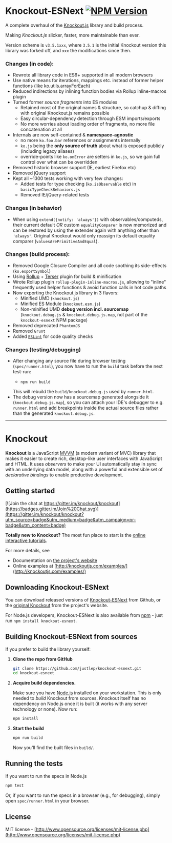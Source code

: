 # Knockout-ESNext  [![NPM Version](https://img.shields.io/npm/v/knockout-esnext.svg)](https://www.npmjs.com/package/knockout-esnext)

A complete overhaul of the [Knockout.js](https://knockoutjs.com/) library and build process.

Making *Knockout.js* slicker, faster, more maintainable than ever.

Version scheme is `v3.5.1xxx`, where `3.5.1` is the initial Knockout version this library was forked off,
and `xxx` the modifications since then.

### Changes (in code):
* Rewrote all library code in ES6+ supported in all modern browsers
* Use native means for iterations, mappings etc. instead of former helper functions (like ko.utils.arrayForEach)
* Reduced indirections by inlining function bodies via Rollup inline-macros plugin
* Turned former *source fragments* into ES modules 
  * Retained most of the original names & structure, so catchup & diffing with original Knockout.js remains possible
  * Easy circular-dependency detection through ESM imports/exports
  * No more worries about loading order of fragments, no more file concatenation at all
* Internals are now self-contained & **namespace-agnostic**
  * no more `ko.foo.bar` references or assignments internally
  * `ko.js` being the **only source of truth** about what is exposed publicly (including legacy aliases)
  * override-points like `ko.onError` are setters in `ko.js`, so we gain full control over what can be overridden
* Removed historic browser support (IE, earliest Firefox etc)
* Removed jQuery support
* Kept all ~1300 tests working with very few changes:
  * Added tests for type checking (`ko.isObservable` etc) in `basicTypeCheckBehaviors.js`
  * Removed IE/jQuery-related tests

### Changes (in behavior)
* When using `extend({notify: 'always'})` with observables/computeds, their current default *OR* custom `equalityComparer` is 
  now memorized and can be restored by using the extender again with anything other than `'always'`. 
  Original Knockout would only reassign its default equality comparer (`valuesArePrimitiveAndEqual`).

### Changes (build process):
* Removed Google Closure Compiler and all code soothing its side-effects (`ko.exportSymbol`)
* Using [Rollup](https://rollupjs.org/guide/en/) + [Terser](https://github.com/terser/terser) plugin for build & minification
* Wrote Rollup plugin `rollup-plugin-inline-macros.js`, allowing to "inline" frequently used helper functions & avoid function calls in hot code paths
* Now exporting the Knockout.js library in 3 flavors:
    * Minified UMD (`knockout.js`)
    * Minified ES Module (`knockout.esm.js`)
    * Non-minified UMD **debug version incl. sourcemap** (`knockout.debug.js` & `knockout.debug.js.map`, not part of the `knockout-esnext` NPM package) 
* Removed deprecated `PhantomJS`
* Removed `Grunt`
* Added [`ESLint`](https://eslint.org/) for code quality checks 

### Changes (testing/debugging)
* After changing any source file during browser testing (`spec/runner.html`), 
  you now have to run the `build` task before the next test-run:    
    * ```shell script
      npm run build
      ```
  This will rebuild the `build/knockout.debug.js` used by `runner.html`.    
* The debug version now has a sourcemap generated alongside it (`knockout.debug.js.map`), 
  so you can attach your IDE's debugger to e.g. `runner.html` and add breakpoints
  inside the actual source files rather than the generated `knockout.debug.js`.  
  


  
---
   
    

# Knockout

**Knockout** is a JavaScript [MVVM](http://en.wikipedia.org/wiki/Model_View_ViewModel) (a modern variant of MVC) library that makes it easier to create rich, desktop-like user interfaces with JavaScript and HTML. It uses *observers* to make your UI automatically stay in sync with an underlying data model, along with a powerful and extensible set of *declarative bindings* to enable productive development.

## Getting started

[![Join the chat at https://gitter.im/knockout/knockout](https://badges.gitter.im/Join%20Chat.svg)](https://gitter.im/knockout/knockout?utm_source=badge&utm_medium=badge&utm_campaign=pr-badge&utm_content=badge)

**Totally new to Knockout?** The most fun place to start is the [online interactive tutorials](http://learn.knockoutjs.com/).

For more details, see

 * Documentation on [the project's website](http://knockoutjs.com/documentation/introduction.html)
 * Online examples at [http://knockoutjs.com/examples/](http://knockoutjs.com/examples/)

## Downloading Knockout-ESNext

You can download released versions of [Knockout-ESNext](https://github.com/justlep/knockout-esnext/releases) from Github, 
or the [original Knockout](http://knockoutjs.com/downloads/) from the project's website.

For Node.js developers, Knockout-ESNext is also available from [npm](https://npmjs.org/) - just run `npm install knockout-esnext`.

## Building Knockout-ESNext from sources

If you prefer to build the library yourself:

1. **Clone the repo from GitHub**

   ```sh
   git clone https://github.com/justlep/knockout-esnext.git
   cd knockout-esnext
   ```

2. **Acquire build dependencies.**

   Make sure you have [Node.js](http://nodejs.org/) installed on your workstation. This is only needed to _build_ Knockout from sources. Knockout itself has no dependency on Node.js once it is built (it works with any server technology or none). Now run:

   ```sh
   npm install
   ```

3. **Start the build**

   ```sh
   npm run build
   ```
   Now you'll find the built files in `build/`.

## Running the tests

If you want to run the specs in Node.js

   ```sh
   npm test
   ```

Or, if you want to run the specs in a browser (e.g., for debugging), simply open `spec/runner.html` in your browser.

## License

MIT license - [http://www.opensource.org/licenses/mit-license.php](http://www.opensource.org/licenses/mit-license.php)
